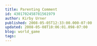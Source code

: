 ```yaml
---
title: Parenting Comment
id: 4301702458781561979
author: Kirby Urner
published: 2008-05-05T12:33:00.000-07:00
updated: 2008-05-08T10:06:01.098-07:00
blog: world_game
tags: 
---
```


